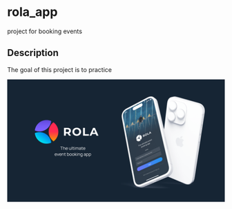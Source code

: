 # rola_app

project for booking events

## Description

The goal of this project is to practice

<div align="center">
  <img src="assets\github_cover\Group 110191.png">
</div
